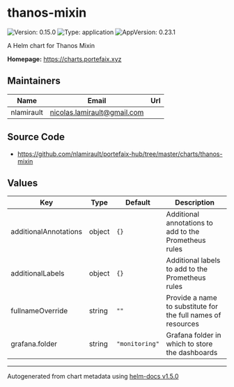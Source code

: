 # thanos-mixin

![Version: 0.15.0](https://img.shields.io/badge/Version-0.15.0-informational?style=flat-square) ![Type: application](https://img.shields.io/badge/Type-application-informational?style=flat-square) ![AppVersion: 0.23.1](https://img.shields.io/badge/AppVersion-0.23.1-informational?style=flat-square)

A Helm chart for Thanos Mixin

**Homepage:** <https://charts.portefaix.xyz>

## Maintainers

| Name | Email | Url |
| ---- | ------ | --- |
| nlamirault | nicolas.lamirault@gmail.com |  |

## Source Code

* <https://github.com/nlamirault/portefaix-hub/tree/master/charts/thanos-mixin>

## Values

| Key | Type | Default | Description |
|-----|------|---------|-------------|
| additionalAnnotations | object | `{}` | Additional annotations to add to the Prometheus rules |
| additionalLabels | object | `{}` | Additional labels to add to the Prometheus rules |
| fullnameOverride | string | `""` | Provide a name to substitute for the full names of resources |
| grafana.folder | string | `"monitoring"` | Grafana folder in which to store the dashboards |

----------------------------------------------
Autogenerated from chart metadata using [helm-docs v1.5.0](https://github.com/norwoodj/helm-docs/releases/v1.5.0)
